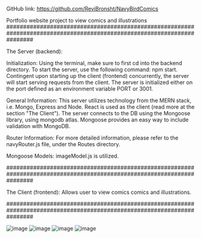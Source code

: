 GitHub link: https://github.com/ReviBronsht/NavyBirdComics

Portfolio website project to view comics and illustrations
########################################################################################################################

The Server (backend):

Initialization: Using the terminal, make sure to first cd into the backend directory. To start the server, use the following command: npm start. Contingent upon starting up the client (frontend) concurrently, the server will start serving requests from the client. The server is initialized either on the port defined as an environment variable PORT or 3001.

General Information: This server utilizes technology from the MERN stack, i.e. Mongo, Express and Node. React is used as the client (read more at the section "The Client"). The server connects to the DB using the Mongoose library, using mongodb atlas. Mongoose provides an easy way to include validation with MongoDB. 

Router Information: For more detailed information, please refer to the navyRouter.js file, under the Routes directory.

Mongoose Models: imageModel.js is utilized.

########################################################################################################################

The Client (frontend): Allows user to view comics comics and illustrations.

########################################################################################################################

![image](https://github.com/ReviBronsht/NavyBirdComics/assets/97298035/cb15f366-3c2a-482a-9417-9f7869e5c630)
![image](https://github.com/ReviBronsht/NavyBirdComics/assets/97298035/366b744e-a9c8-48a7-8b7e-56a3e22515a9)
![image](https://github.com/ReviBronsht/NavyBirdComics/assets/97298035/19944ad6-e540-416a-a75e-ca048b6f2e19)
![image](https://github.com/ReviBronsht/NavyBirdComics/assets/97298035/a56e70da-6687-4d5f-bc06-54eaca17d785)
